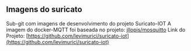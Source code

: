 ## Imagens do suricato

Sub-git com imagens de desenvolvimento do projeto Suricato-IOT
A imagem do docker-MQTT foi baseada no projeto: [jllopis/mosquitto](https://hub.docker.com/r/jllopis/mosquitto)
Link do Projeto: [https://github.com/levimurici/suricato-iot](https://github.com/levimurici/suricato-iot)
